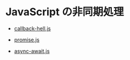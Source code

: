 # JavaScript の非同期処理

- [callback-hell.js](./callback-hell.js)

- [promise.js](./promise.js)

- [async-await.js](./async-await.js)

